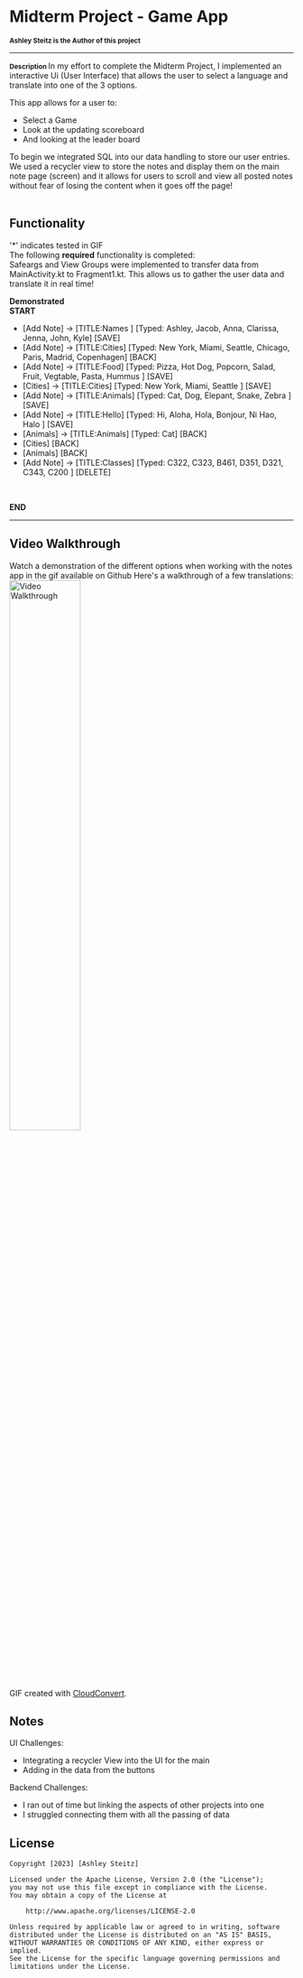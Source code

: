 # Midterm Project - Game App
<span style="font-size: smaller;"><strong>Ashley Steitz is the Author of this project</strong></span>

---
<span style="font-size: smaller;"><strong> Description </strong> </span>
In my effort to complete the Midterm Project, I implemented an interactive Ui (User Interface) that allows the user to select a language and translate into one of the 3 options.

This app allows for a user to:
- Select a Game
- Look at the updating scoreboard
- And looking at the leader board

To begin we integrated SQL into our data handling to store our user entries. We used a recycler view to store the notes and display them on the main note page (screen) 
and it allows for users to scroll and view all posted notes without fear of losing the content when it goes off the page!
<br>
<br>



## Functionality
'*' indicates tested in GIF  
The following **required** functionality is completed:
<br>
Safeargs and View Groups were implemented to transfer data from MainActivity.kt to Fragment1.kt. This allows us to gather the user data and translate it in real time!

**Demonstrated**
<br>
**START** 
<br>
* [Add Note] -> [TITLE:Names ] [Typed: Ashley, Jacob, Anna, Clarissa, Jenna, John, Kyle] [SAVE]
* [Add Note] -> [TITLE:Cities] [Typed: New York, Miami, Seattle, Chicago, Paris, Madrid, Copenhagen] [BACK] 
* [Add Note]  -> [TITLE:Food] [Typed: Pizza, Hot Dog, Popcorn, Salad, Fruit, Vegtable, Pasta, Hummus ] [SAVE]
* [Cities]  -> [TITLE:Cities] [Typed: New York, Miami, Seattle ] [SAVE]
* [Add Note] -> [TITLE:Animals]  [Typed: Cat, Dog, Elepant, Snake, Zebra ] [SAVE]
* [Add Note]  -> [TITLE:Hello] [Typed: Hi, Aloha, Hola, Bonjour, Ni Hao, Halo ] [SAVE] 
* [Animals] -> [TITLE:Animals]  [Typed: Cat] [BACK]
* [Cities] [BACK]
* [Animals] [BACK]
* [Add Note]  -> [TITLE:Classes] [Typed: C322, C323, B461, D351, D321, C343, C200 ] [DELETE] 
<br>

**END**


---
## Video Walkthrough
Watch a demonstration of the different options when working with the notes app in the gif available on Github
Here's a walkthrough of a few translations:
<img src='' title='Project5 Video Walkthrough' width='50%' height = '50%' alt='Video Walkthrough' />

GIF created with [CloudConvert](https://cloudconvert.com/).

## Notes
UI Challenges:
- Integrating a recycler View into the UI for the main
- Adding in the data from the buttons

Backend Challenges:
- I ran out of time but linking the aspects of other projects into one
- I struggled connecting them with all the passing of data

## License

    Copyright [2023] [Ashley Steitz]

    Licensed under the Apache License, Version 2.0 (the "License");
    you may not use this file except in compliance with the License.
    You may obtain a copy of the License at

        http://www.apache.org/licenses/LICENSE-2.0

    Unless required by applicable law or agreed to in writing, software
    distributed under the License is distributed on an "AS IS" BASIS,
    WITHOUT WARRANTIES OR CONDITIONS OF ANY KIND, either express or implied.
    See the License for the specific language governing permissions and
    limitations under the License.
